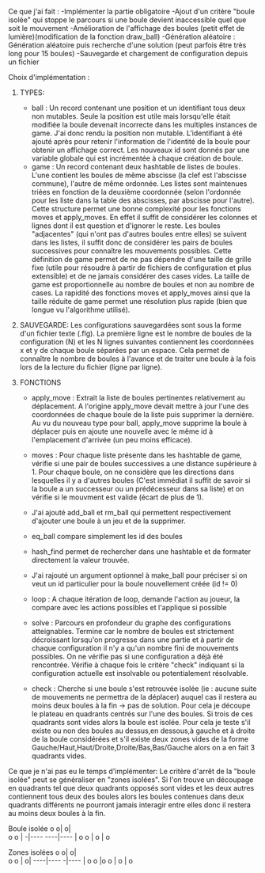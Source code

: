 Ce que j'ai fait :  -Implémenter la partie obligatoire
                    -Ajout d'un critère "boule isolée" qui stoppe le parcours si une boule devient inaccessible quel que soit le mouvement
                    -Amélioration de l'affichage des boules (petit effet de lumière)(modification de la fonction draw_ball)
                    -Génération aléatoire : Génération aléatoire puis recherche d'une solution (peut parfois être très long pour 15 boules)
                    -Sauvegarde et chargement de configuration depuis un fichier

Choix d'implémentation :
1) TYPES:
    - ball : Un record contenant une position et un identifiant tous deux non mutables. Seule la position est utile mais lorsqu'elle était modifiée la boule devenait incorrecte dans les multiples instances de game. J'ai donc rendu la position non mutable. L'identifiant à été ajouté après pour retenir l'information de l'identité de la boule pour obtenir un affichage correct. Les nouveaux id sont donnés par une variable globale qui est incrémentée à chaque création de boule.
    - game : Un record contenant deux hashtable de listes de boules. L'une contient les boules de même abscisse (la clef est l'abscisse commune), l'autre de même ordonnée. Les listes sont maintenues triées en fonction de la deuxième coordonnée (selon l'ordonnée pour les liste dans la table des abscisses, par abscisse pour l'autre). Cette structure permet une bonne complexité pour les fonctions moves et apply_moves. En effet il suffit de considérer les colonnes et lignes dont il est question et d'ignorer le reste. Les boules "adjacentes" (qui n'ont pas d'autres boules entre elles) se suivent dans les listes, il suffit donc de considérer les pairs de boules successives pour connaître les mouvements possibles. Cette définition de game permet de ne pas dépendre d'une taille de grille fixe (utile pour résoudre à partir de fichiers de configuration et plus extensible) et de ne jamais considérer des cases vides. La taille de game est proportionnelle au nombre de boules et non au nombre de cases. La rapidité des fonctions moves et apply_moves ainsi que la taille réduite de game permet une résolution plus rapide (bien que longue vu l'algorithme utilisé).

2) SAUVEGARDE:
    Les configurations sauvegardées sont sous la forme d'un fichier texte (.flg). La première ligne est le nombre de boules de la configuration (N) et les N lignes suivantes contiennent les coordonnées x et y de chaque boule séparées par un espace.
    Cela permet de connaître le nombre de boules à l'avance et de traiter une boule à la fois lors de la lecture du fichier (ligne par ligne).

3) FONCTIONS
    - apply_move : Extrait la liste de boules pertinentes relativement au déplacement. A l'origine apply_move devait mettre à jour l'une des coordonnées de chaque boule de la liste puis supprimer la dernière. Au vu du nouveau type pour ball, apply_move supprime la boule à déplacer puis en ajoute une nouvelle avec le même id à l'emplacement d'arrivée (un peu moins efficace).
    - moves : Pour chaque liste présente dans les hashtable de game, vérifie si une pair de boules successives a une distance supérieure à 1. Pour chaque boule, on ne considère que les directions dans lesquelles il y a d'autres boules (C'est immédiat il suffit de savoir si la boule a un successeur ou un prédécesseur dans sa liste) et on vérifie si le mouvment est valide (écart de plus de 1).
    - J'ai ajouté add_ball et rm_ball qui permettent respectivement d'ajouter une boule à un jeu et de la supprimer.
    - eq_ball compare simplement les id des boules
    - hash_find permet de rechercher dans une hashtable et de formater directement la valeur trouvée.
    - J'ai rajouté un argument optionnel à make_ball pour préciser si on veut un id particulier pour la boule nouvellement créée (id != 0)

    - loop : A chaque itération de loop, demande l'action au joueur, la compare avec les actions possibles et l'applique si possible

    - solve : Parcours en profondeur du graphe des configurations atteignables. Termine car le nombre de boules est strictement décroissant lorsqu'on progresse dans une partie et à partir de chaque configuration il n'y a qu'un nombre fini de mouvements possibles. On ne vérifie pas si une configuration a déjà été rencontrée. Vérifie à chaque fois le critère "check" indiquant si la configuration actuelle est insolvable ou potentialement résolvable.
    - check : Cherche si une boule s'est retrouvée isolée (ie : aucune suite de mouvements ne permettra de la déplacer) auquel cas il restera au moins deux boules à la fin -> pas de solution. Pour cela je découpe le plateau en quadrants centrés sur l'une des boules. Si trois de ces quadrants sont vides alors la boule est isolée. Pour cela je teste s'il existe ou non des boules au dessus,en dessous,à gauche et à droite de la boule considérées et s'il existe deux zones vides de la forme Gauche/Haut,Haut/Droite,Droite/Bas,Bas/Gauche alors on a en fait 3 quadrants vides.

Ce que je n'ai pas eu le temps d'implémenter:
Le critère d'arrêt de la "boule isolée" peut se généraliser en "zones isolées". Si l'on trouve un découpage en quadrants tel que deux quadrants opposés sont vides et les deux autres contiennent tous deux des boules alors les boules contenues dans deux quadrants différents ne pourront jamais interagir entre elles donc il restera au moins deux boules à la fin.

Boule isolée
o  o|           o|    
o o |           -|----
----|----        | o o
    | o          | o   

Zones isolées
o  o|           o|    
o o |           o|
----|----       -|----
    | o o        |o  o
    |  o         | o   